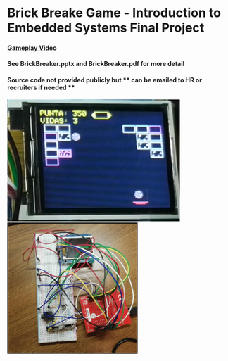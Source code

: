 # Brick Breake Game - Introduction to Embedded Systems Final Project
#### [Gameplay Video](https://youtu.be/raB92_V6GIE)
#### See BrickBreaker.pptx and BrickBreaker.pdf for more detail
#### Source code not provided publicly but ** can be emailed to HR or recruiters if needed **

![Gameplay image](/images/GamePic.png)
![Circuit](/images/Circuit.png)

